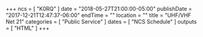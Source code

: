 +++
ncs = [ "K0RQ" ]
date = "2018-05-27T21:00:00-05:00"
publishDate = "2017-12-21T12:47:37-06:00"
endTime = ""
location = ""
title = "UHF/VHF Net 21"
categories = [ "Public Service" ]
dates = [ "NCS Schedule" ]
outputs = [ "HTML" ]
+++
